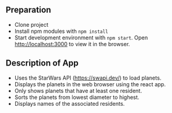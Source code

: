 ## Preparation
- Clone project
- Install npm modules with `npm install`
- Start development environment with `npm start`. Open [http://localhost:3000](http://localhost:3000) to view it in the browser.


## Description of App

- Uses the StarWars API (https://swapi.dev/) to load planets.
- Displays the planets in the web browser using the react app.
- Only shows planets that have at least one resident.
- Sorts the planets from lowest diameter to highest.
- Displays names of the associated residents.